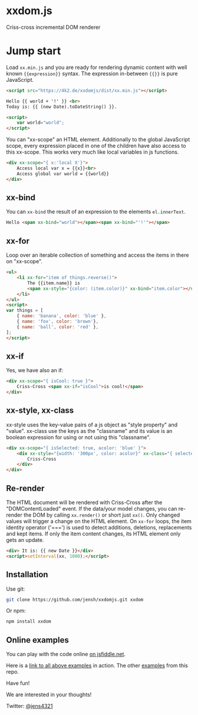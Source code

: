 # xxdom.js
Criss-cross incremental DOM renderer


# Jump start

Load `xx.min.js` and you are ready for rendering dynamic content with well known `{{expression}}` syntax.
The expression in-between `{{}}` is pure JavaScript.

```html
<script src="https://4k2.de/xxdomjs/dist/xx.min.js"></script>

Hello {{ world + '!' }} <br>
Today is: {{ (new Date).toDateString() }}.

<script>
	var world="world";
</script>
```

You can "xx-scope" an HTML element. Additionally to the global JavaScript scope, every expression
placed in one of the children have also access to this xx-scope. This works very much like
local variables in js functions.

```html
<div xx-scope="{ x:'local X'}">
	Access local var x = {{x}}<br>
	Access global var world = {{world}}
</div>
```

## xx-bind

You can `xx-bind` the result of an expression to the elements `el.innerText`.

```html
Hello <span xx-bind="world"></span><span xx-bind="'!'"></span>
```


## xx-for

Loop over an iterable collection of something and access the items in there on "xx-scope".

```html
<ul>
	<li xx-for="item of things.reverse()">
		The {{item.name}} is
		<span xx-style="{color: (item.color)}" xx-bind="item.color"></span>.
	</li>
</ul>
<script>
var things = [
	{ name: 'banana', color: 'blue' },
	{ name: 'fox', color: 'brown'},
	{ name: 'ball', color: 'red' },
];
</script>
```

## xx-if

Yes, we have also an if:
```html
<div xx-scope="{ isCool: true }">
	Criss-Cross <span xx-if="isCool">is cool!</span>
</div>
```


## xx-style, xx-class

xx-style uses the key-value pairs of a js object as "style property" and "value". xx-class use
the keys as the "classname" and its value is an boolean expression for using or not using this "classname".


```html
<div xx-scope="{ isSelected: true, acolor: 'blue' }">
	<div xx-style="{width: '300px', color: acolor}" xx-class="{ selected: isSelected }">
		Criss-Cross
	</div>
</div>
```


## Re-render

The HTML document will be rendered with Criss-Cross after the "DOMContentLoaded" event.
If the data/your model changes, you can re-render the DOM by calling `xx.render()` or
short just `xx()`. Only changed values will trigger a change on the HTML element. On
`xx-for` loops, the item identity operator ('===') is used to detect additions, deletions,
replacements and kept items. If only the item content changes, its HTML element only gets
an update.

```html
<div> It is: {{ new Date }}</div>
<script>setInterval(xx, 1000);</script>
```


## Installation

Use git:
```sh
git clone https://github.com/jensh/xxdomjs.git xxdom
```

Or npm:
```sh
npm install xxdom
```

## Online examples

You can play with the code online [on jsfiddle.net](https://jsfiddle.net/jensh/8k93yzat/13/).

Here is a [link to all above examples](https://4k2.de/xxdomjs/examples/readme.html) in action.
The other [examples](https://4k2.de/xxdomjs/examples/) from this repo.

Have fun!

We are interested in your thoughts!

Twitter: [@jens4321](https://twitter.com/jens4321)
